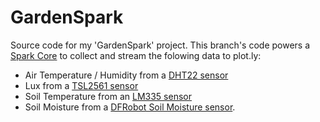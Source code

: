 GardenSpark
==============

Source code for my 'GardenSpark' project.  This branch's code powers a [Spark Core][spark] to collect and stream the folowing data to plot.ly:

- Air Temperature / Humidity from a [DHT22 sensor][DHT22]
- Lux from a [TSL2561 sensor][TSL2561]
- Soil Temperature from an [LM335 sensor][LM335]
- Soil Moisture from a [DFRobot Soil Moisture sensor][dfrobot_soilmoisture].

[plotly]: https://plot.ly/
[spark]: https://www.spark.io/
[LM335]: http://amzn.to/1qMxZGs
[TSL2561]: http://www.adafruit.com/products/439
[DHT22]: http://www.adafruit.com/products/385
[dfrobot_soilmoisture]: http://amzn.com/B00B886H7S
